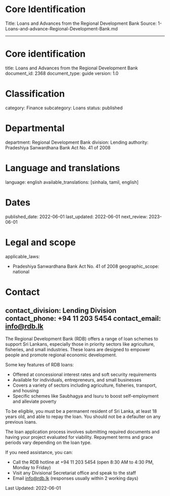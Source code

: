 # Core Identification
Title: Loans and Advances from the Regional Development Bank
Source: 1-Loans-and-advance-Regional-Development-Bank.md

---
# Core identification
title: Loans and Advances from the Regional Development Bank
document_id: 2368
document_type: guide
version: 1.0

# Classification
category: Finance
subcategory: Loans
status: published

# Departmental
department: Regional Development Bank
division: Lending
authority: Pradeshiya Sanwardhana Bank Act No. 41 of 2008

# Language and translations
language: english
available_translations: [sinhala, tamil, english]

# Dates
published_date: 2022-06-01
last_updated: 2022-06-01
next_review: 2023-06-01

# Legal and scope
applicable_laws:
  - Pradeshiya Sanwardhana Bank Act No. 41 of 2008
geographic_scope: national

# Contact
contact_division: Lending Division
contact_phone: +94 11 203 5454
contact_email: info@rdb.lk
---

The Regional Development Bank (RDB) offers a range of loan schemes to support Sri Lankans, especially those in priority sectors like agriculture, fisheries, and small industries. These loans are designed to empower people and promote regional economic development.

Some key features of RDB loans:

- Offered at concessional interest rates and soft security requirements
- Available for individuals, entrepreneurs, and small businesses
- Covers a variety of sectors including agriculture, fisheries, transport, and housing
- Specific schemes like Saubhagya and Isuru to boost self-employment and alleviate poverty

To be eligible, you must be a permanent resident of Sri Lanka, at least 18 years old, and able to repay the loan. You should not be a defaulter on any previous loans.

The loan application process involves submitting required documents and having your project evaluated for viability. Repayment terms and grace periods vary depending on the loan type.

If you need assistance, you can:
- Call the RDB hotline at +94 11 203 5454 (open 8:30 AM to 4:30 PM, Monday to Friday)
- Visit any Divisional Secretariat office and speak to the staff
- Email info@rdb.lk (responses usually within 2 working days)

Last Updated: 2022-06-01
